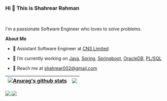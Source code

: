 ### Hi 👋 This is Shahrear Rahman
<br />

I'm a passionate Software Engineer who loves to solve problems.

**About Me**

- 💼 Assistant Software Engineer at [CNS Limited](https://site.cnsbd.com/)

- 🔭 I’m currently working on [Java,]() [Spring,]() [Springboot,]() [OracleDB,]() [PL/SQL]()

- 💬 Reach me at [shahrear002@gmail.com](shahrear002@gmail.com)

<!--
**Shahrear002/Shahrear002** is a ✨ _special_ ✨ repository because its `README.md` (this file) appears on your GitHub profile.

Here are some ideas to get you started:

- 🔭 I’m currently working on ...
- 🌱 I’m currently learning ...
- 👯 I’m looking to collaborate on ...
- 🤔 I’m looking for help with ...
- 💬 Ask me about ...
- 📫 How to reach me: ...
- 😄 Pronouns: ...
- ⚡ Fun fact: ...
-->

| <a href="https://github.com/anuraghazra/github-readme-stats"><img align="center" src="https://github-readme-stats.vercel.app/api?username=Shahrear002&show_icons=true&include_all_commits=true&theme=buefy&hide_border=true" alt="Anurag's github stats" /></a> | <a href="https://github.com/anuraghazra/github-readme-stats"><img align="center" src="https://github-readme-stats.vercel.app/api/top-langs/?username=Shahrear002&layout=compact&theme=buefy&hide_border=true" /></a> |
| ------------- | ------------- |


<a href="https://github.com/anuraghazra/github-readme-stats">
  <img align="center" src="https://github-readme-stats.vercel.app/api/pin/?username=Shahrear002&repo=Class_Assistant&theme=buefy" />
</a>
<a href="https://github.com/anuraghazra/anuraghazra.github.io">
  <img align="center" src="https://github-readme-stats.vercel.app/api/pin/?username=Shahrear002&repo=starwar_movie_app&theme=buefy" />
</a>

